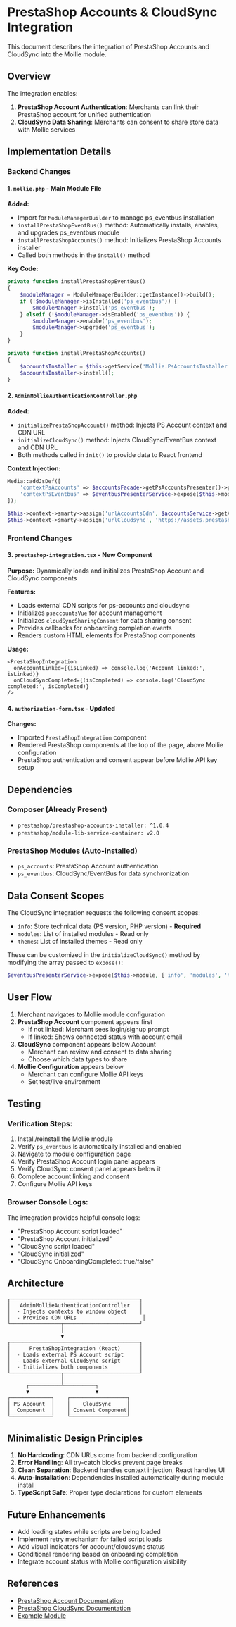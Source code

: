 # PrestaShop Accounts & CloudSync Integration

This document describes the integration of PrestaShop Accounts and CloudSync into the Mollie module.

## Overview

The integration enables:
1. **PrestaShop Account Authentication**: Merchants can link their PrestaShop account for unified authentication
2. **CloudSync Data Sharing**: Merchants can consent to share store data with Mollie services

## Implementation Details

### Backend Changes

#### 1. `mollie.php` - Main Module File

**Added:**
- Import for `ModuleManagerBuilder` to manage ps_eventbus installation
- `installPrestaShopEventBus()` method: Automatically installs, enables, and upgrades ps_eventbus module
- `installPrestaShopAccounts()` method: Initializes PrestaShop Accounts installer
- Called both methods in the `install()` method

**Key Code:**
```php
private function installPrestaShopEventBus()
{
    $moduleManager = ModuleManagerBuilder::getInstance()->build();
    if (!$moduleManager->isInstalled('ps_eventbus')) {
        $moduleManager->install('ps_eventbus');
    } elseif (!$moduleManager->isEnabled('ps_eventbus')) {
        $moduleManager->enable('ps_eventbus');
        $moduleManager->upgrade('ps_eventbus');
    }
}

private function installPrestaShopAccounts()
{
    $accountsInstaller = $this->getService('Mollie.PsAccountsInstaller');
    $accountsInstaller->install();
}
```

#### 2. `AdminMollieAuthenticationController.php`

**Added:**
- `initializePrestaShopAccount()` method: Injects PS Account context and CDN URL
- `initializeCloudSync()` method: Injects CloudSync/EventBus context and CDN URL
- Both methods called in `init()` to provide data to React frontend

**Context Injection:**
```php
Media::addJsDef([
    'contextPsAccounts' => $accountsFacade->getPsAccountsPresenter()->present($this->module->name),
    'contextPsEventbus' => $eventbusPresenterService->expose($this->module, ['info', 'modules', 'themes']),
]);

$this->context->smarty->assign('urlAccountsCdn', $accountsService->getAccountsCdn());
$this->context->smarty->assign('urlCloudsync', 'https://assets.prestashop3.com/ext/cloudsync-merchant-sync-consent/latest/cloudsync-cdc.js');
```

### Frontend Changes

#### 3. `prestashop-integration.tsx` - New Component

**Purpose:** Dynamically loads and initializes PrestaShop Account and CloudSync components

**Features:**
- Loads external CDN scripts for ps-accounts and cloudsync
- Initializes `psaccountsVue` for account management
- Initializes `cloudSyncSharingConsent` for data sharing consent
- Provides callbacks for onboarding completion events
- Renders custom HTML elements for PrestaShop components

**Usage:**
```tsx
<PrestaShopIntegration 
  onAccountLinked={(isLinked) => console.log('Account linked:', isLinked)}
  onCloudSyncCompleted={(isCompleted) => console.log('CloudSync completed:', isCompleted)}
/>
```

#### 4. `authorization-form.tsx` - Updated

**Changes:**
- Imported `PrestaShopIntegration` component
- Rendered PrestaShop components at the top of the page, above Mollie configuration
- PrestaShop authentication and consent appear before Mollie API key setup

## Dependencies

### Composer (Already Present)
- `prestashop/prestashop-accounts-installer: ^1.0.4`
- `prestashop/module-lib-service-container: v2.0`

### PrestaShop Modules (Auto-installed)
- `ps_accounts`: PrestaShop Account authentication
- `ps_eventbus`: CloudSync/EventBus for data synchronization

## Data Consent Scopes

The CloudSync integration requests the following consent scopes:
- `info`: Store technical data (PS version, PHP version) - **Required**
- `modules`: List of installed modules - Read only
- `themes`: List of installed themes - Read only

These can be customized in the `initializeCloudSync()` method by modifying the array passed to `expose()`:
```php
$eventbusPresenterService->expose($this->module, ['info', 'modules', 'themes'])
```

## User Flow

1. Merchant navigates to Mollie module configuration
2. **PrestaShop Account** component appears first
   - If not linked: Merchant sees login/signup prompt
   - If linked: Shows connected status with account email
3. **CloudSync** component appears below Account
   - Merchant can review and consent to data sharing
   - Choose which data types to share
4. **Mollie Configuration** appears below
   - Merchant can configure Mollie API keys
   - Set test/live environment

## Testing

### Verification Steps:
1. Install/reinstall the Mollie module
2. Verify `ps_eventbus` is automatically installed and enabled
3. Navigate to module configuration page
4. Verify PrestaShop Account login panel appears
5. Verify CloudSync consent panel appears below it
6. Complete account linking and consent
7. Configure Mollie API keys

### Browser Console Logs:
The integration provides helpful console logs:
- "PrestaShop Account script loaded"
- "PrestaShop Account initialized"
- "CloudSync script loaded"
- "CloudSync initialized"
- "CloudSync OnboardingCompleted: true/false"

## Architecture

```
┌─────────────────────────────────────────┐
│   AdminMollieAuthenticationController   │
│  - Injects contexts to window object    │
│  - Provides CDN URLs                     │
└────────────────┬────────────────────────┘
                 │
                 ▼
┌─────────────────────────────────────────┐
│      PrestaShopIntegration (React)      │
│  - Loads external PS Account script     │
│  - Loads external CloudSync script      │
│  - Initializes both components          │
└────────────────┬────────────────────────┘
                 │
      ┌──────────┴──────────┐
      ▼                     ▼
┌─────────────┐    ┌──────────────────┐
│ PS Account  │    │    CloudSync     │
│  Component  │    │ Consent Component│
└─────────────┘    └──────────────────┘
```

## Minimalistic Design Principles

1. **No Hardcoding**: CDN URLs come from backend configuration
2. **Error Handling**: All try-catch blocks prevent page breaks
3. **Clean Separation**: Backend handles context injection, React handles UI
4. **Auto-installation**: Dependencies installed automatically during module install
5. **TypeScript Safe**: Proper type declarations for custom elements

## Future Enhancements

- Add loading states while scripts are being loaded
- Implement retry mechanism for failed script loads
- Add visual indicators for account/cloudsync status
- Conditional rendering based on onboarding completion
- Integrate account status with Mollie configuration visibility

## References

- [PrestaShop Account Documentation](https://docs.cloud.prestashop.com/9-prestashop-integration-framework/4-prestashop-account/)
- [PrestaShop CloudSync Documentation](https://docs.cloud.prestashop.com/9-prestashop-integration-framework/7-prestashop-cloudsync/)
- [Example Module](https://github.com/PrestaShopCorp/builtforjsexample)
